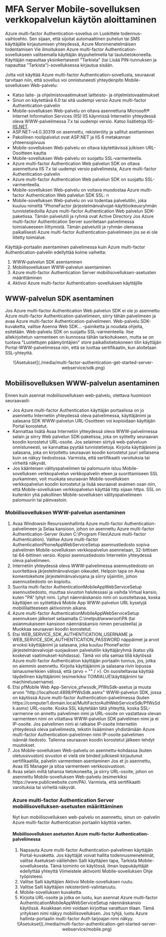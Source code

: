 <properties 
    pageTitle="MFA Server Mobile-sovelluksen verkkopalvelun käytön aloittaminen"
    description="Azure multi-factor Authentication-sovellus on Luokittele todennus-vaihtoehto.  Push-ilmoitukset käyttäjiä käyttämään MFA-palvelimen avulla."
    services="multi-factor-authentication"
    documentationCenter=""
    authors="kgremban"
    manager="femila"
    editor="curtland"/>

<tags
    ms.service="multi-factor-authentication"
    ms.workload="identity"
    ms.tgt_pltfrm="na"
    ms.devlang="na"
    ms.topic="get-started-article"
    ms.date="08/04/2016"
    ms.author="kgremban"/>

# <a name="getting-started-the-mfa-server-mobile-app-web-service"></a>MFA Server Mobile-sovelluksen verkkopalvelun käytön aloittaminen

Azure multi-factor Authentication-sovellus on Luokittele todennus-vaihtoehto. Sen sijaan, että sijoitat automaattinen puhelun tai SMS käyttäjälle kirjautumisen yhteydessä, Azure Monimenetelmäisen todentamisen Vie ilmoituksen Azure multi-factor Authentication-sovellukseen valitsemalla käyttäjän älypuhelimella tai taulutietokoneella. Käyttäjän napauttaa yksinkertaisesti "Tarkista" (tai Lisää PIN-tunnuksen ja napauttaa "Tarkista")-sovelluksessa kirjautua sisään.

Jotta voit käyttää Azure multi-factor Authentication-sovellusta, seuraavat tarvitaan niin, että sovellus voi onnistuneesti yhteydenpito Mobile-sovelluksen Web-palvelu:

- Katso laite- ja ohjelmistovaatimukset laitteisto- ja ohjelmistovaatimukset
- Sinun on käytettävä 6.0 tai sitä uudempi versio Azure multi-factor Authentication-palvelin
- Mobile-sovelluksen Web-palvelu on oltava asennettuna Microsoft® Internet Information Services (IIS) IIS käynnissä Internetiin yhteydessä oleva WWW-palvelimessa 7.x tai uudempi versio.  Katso lisätietoja IIS- [IIS.NET](http://www.iis.net/).
- ASP.NET-v4.0.30319 on asennettu, rekisteröity ja sallitut asettaminen
- Pakollinen roolipalvelut ovat ASP.NET ja IIS 6 metakannan yhteensopivuus
- Mobile-sovelluksen Web-palvelu on oltava käytettävissä julkisen URL-Osoitteen kautta
- Mobile-sovelluksen Web-palvelu on suojattu SSL-varmenteella.
- Azure multi-factor Authentication Web palvelun SDK on oltava asennettuna IIS 7.x tai uudempi versio palvelimesta, Azure multi-factor Authentication-palvelin
- Azure multi-factor Authentication Web palvelun SDK on suojattu SSL-varmenteella.
- Mobile-sovelluksen Web-palvelu on voitava muodostaa Azure multi-factor Authentication Web palvelun SDK SSL: n
- Mobile-sovelluksen Web-palvelu on voi todentaa palvelutilin, joka kuuluu nimeltä "PhoneFactor järjestelmänvalvojat-käyttöoikeusryhmän tunnistetiedoilla Azure multi-factor Authentication Web palvelun SDK-paketissa. Tämän palvelutili ja ryhmä ovat Active Directory Jos Azure multi-factor Authentication Server suoritetaan palvelimessa toimialueeseen liittymistä. Tämän palvelutili ja ryhmän olemassa paikallisesti Azure multi-factor Authentication-palvelimeen jos se ei ole liitetty toimialue.


Käyttäjä-portaalin asentaminen palvelimessa kuin Azure multi-factor Authentication-palvelin edellyttää kolme vaihetta:

1. WWW-palvelun SDK asentaminen
2. Mobiilisovelluksen WWW-palvelun asentaminen
3. Azure multi-factor Authentication Server mobiilisovelluksen-asetusten määrittäminen
4. Aktivoi Azure multi-factor Authentication-sovelluksen käyttäjille

## <a name="install-the-web-service-sdk"></a>WWW-palvelun SDK asentaminen

Jos Azure multi-factor Authentication Web palvelun SDK ei ole jo asennettu Azure multi-factor Authentication-palvelimeen, siirry tähän palvelimeen ja avaa Azure multi-factor Authentication-palvelimeen. Web-palvelu SDK-kuvaketta, valitse Asenna Web SDK... -painiketta ja noudata ohjeita, esitetään. Web-palvelu SDK on suojattu SSL-varmenteella. Itse allekirjoitetun varmenteen on kunnossa tähän tarkoitukseen, mutta se on tuotava "Luotettujen päämyöntäjien" store paikallistietokoneen tilin käyttäjän Portal-WWW-palvelimessa niin, että se luottaa sertifikaatin, kun aloitetaan SSL-yhteyttä.

<center>![Asetukset](./media/multi-factor-authentication-get-started-server-webservice/sdk.png)</center>

## <a name="install-the-mobile-app-web-service"></a>Mobiilisovelluksen WWW-palvelun asentaminen
Ennen kuin asennat mobiilisovelluksen web-palvelu, otettava huomioon seuraavasti:

- Jos Azure multi-factor Authentication käyttäjän portaalissa on jo asennettu Internetiin yhteydessä oleva palvelimessa, käyttäjänimi ja salasana SDK WWW-palvelun URL-Osoitteen voi kopioidaan käyttäjän Portal korostetut.
- Kannattaa lisätä Avaa Internetiin yhteydessä oleva WWW-palvelimessa selain ja siirry Web palvelun SDK-paketissa, joka on syötetty seuraavan koodin korostetut URL-osoite. Jos selaimen siirtyä web-palveluun onnistuneesti, se kannattaa pyytää tunnistetietoja. Kirjoita käyttäjänimi ja salasana, joka on kirjoitettu seuraavan koodin korostetut juuri sellaisena kuin se näkyy tiedostossa. Varmista, että sertifikaatti varoituksia tai virheitä näkyvät.
- Jos käänteisen välityspalvelimen tai palomuurin istuu Mobile-sovelluksen verkkopalvelun verkkopalvelin eteen ja suorittamiseen SSL purkaminen, voit muokata seuraavan Mobile-sovelluksen verkkopalvelun koodin korostetut ja lisää seuraavat avaimen <appSettings> osan niin, että Mobile-sovelluksen verkkopalvelun käyttää http sijaan https. SSL on kuitenkin yhä pakollinen Mobile-sovelluksen välityspalvelimeen palomuurin tai päinvastoin. <add key="SSL_REQUIRED" value="false"/>

### <a name="to-install-the-mobile-app-web-service"></a>Mobiilisovelluksen WWW-palvelun asentaminen

<ol>
<li>Avaa Windowsin Resurssienhallinta Azure multi-factor Authentication-palvelimeen ja Selaa kansioon, johon on asennettu Azure multi-factor Authentication-Server (kuten C:\Program Files\Azure multi-factor Authentication). Valitse Azure multi-factor AuthenticationPhoneAppWebServiceSetup asennustiedosto sopiva palvelimen Mobile-sovelluksen verkkopalvelun asennetaan, 32-bittisen tai 64-bittinen versio. Kopioi asennustiedosto Internetiin yhteydessä oleva palvelimeen.</li>

<li>Internetiin yhteydessä oleva WWW-palvelimessa asennustiedosto on suoritettava järjestelmänvalvojan oikeudet. Helpoin tapa on Avaa komentokehote järjestelmänvalvojana ja siirry sijaintiin, johon asennustiedosto on kopioitu.</li>  

<li>Suorita multi-factor AuthenticationMobileAppWebServiceSetup asennustiedosto, muuttaa sivuston halutessasi ja vaihda Virtual kansio, kuten "PA" lyhyt nimi. Lyhyt näennäiskansio nimi on suositeltavaa, koska käyttäjien on syötettävä Mobile App WWW-palvelun URL kyselyjä mobiililaitteeseen aktivoinnin aikana.</li>

<li>Azure multi-factor AuthenticationMobileAppWebServiceSetup asennuksen jälkeiset selaamalla C:\inetpub\wwwroot\PA (tai asianmukaiseen kansioon näennäiskansio nimen perusteella) ja Muokkaa seuraavan koodin korostetut.</li>  

<li>Etsi WEB_SERVICE_SDK_AUTHENTICATION_USERNAME ja WEB_SERVICE_SDK_AUTHENTICATION_PASSWORD näppäimet ja arvot arvoksi käyttäjänimi ja salasana, joka kuuluu PhoneFactor järjestelmänvalvojat-suojauksen palvelutilin käyttäjäryhmä (katso yllä koskevat vaatimukset-kohdassa). Tämä voi olla samaa tiliä käytössä Azure multi-factor Authentication käyttäjän portaalin tunnus, jos, jotka on aiemmin asennettu. Kirjoita käyttäjänimi ja salasana rivin lopussa lainausmerkkien välissä, että (arvo = "" / >). On suositeltavaa käyttää täydellinen käyttäjänimi (esimerkiksi TOIMIALUE\käyttäjänimi tai machine\username).</li>  

<li>Etsi pfMobile Web App-Service_pfwssdk_PfWsSdk-asetus ja muuta arvon "http://localhost:4898/PfWsSdk.asmx" WWW-palvelun SDK, jossa on käytössä Azure multi-factor Authentication-palvelimessa (kuten https://computer1.domain.local/MultiFactorAuthWebServiceSdk/PfWsSdk.asmx) URL-osoite. Koska SSL käytetään tätä yhteyttä, koska SSL-varmenne on annettu palvelimen nimi ja URL-osoite on vastattava olevan varmenteen nimi on viitattava WWW-palvelun SDK palvelimen nimi ja ei IP-osoite. Jos palvelimen nimi ei ratkaise IP-osoite Internetiin yhteydessä oleva palvelimesta, tekstin lisääminen yhdistämään Azure multi-factor Authentication-palvelimen nimi IP-osoite palvelimen isännät-tiedosto. Tallenna seuraavan koodin korostetut jälkeen tehdyt muutokset.</li>  

<li>Jos Mobile-sovelluksen Web-palvelu on asennettu-kohdassa (kuten oletussivuston) sivuston ei vielä ole binded julkisesti kirjautunut sertifikaatilla, palvelin varmenteen asentaminen Jos et jo asennettu, Avaa IIS Manager ja sitoa varmenteen verkkosivustoon.</li>  

<li>Avaa selain miltä tahansa tietokoneelta, ja siirry URL-osoite, johon on asennettu Mobile-sovelluksen Web-palvelu (esimerkiksi https://www.publicwebsite.com/PA). Varmista, että sertifikaatti varoituksia tai virheitä näkyvät.</li>

### <a name="configure-the-mobile-app-settings-in-the-azure-multi-factor-authentication-server"></a>Azure multi-factor Authentication Server mobiilisovelluksen-asetusten määrittäminen
Nyt kun mobiilisovelluksen web-palvelu on asennettu, sinun on ‑palvelin Azure multi-factor Authentication portaalin käyttöä varten.

#### <a name="to-configure-the-mobile-app-settings-in-the-azure-multi-factor-authentication-server"></a>Mobiilisovelluksen asetusten Azure multi-factor Authentication-palvelimessa

1. Napsauta Azure multi-factor Authentication-palvelimen käyttäjän Portal-kuvaketta. Jos käyttäjät voivat hallita todennusmenetelmät, valitse Asetukset-välilehden Salli käyttäjien tapa, Tarkista Mobile-sovelluksesta. Tämä toiminto on käytössä, ilman loppukäyttäjät edellyttää yhteyttä Viimeistele aktivointi Mobile-sovelluksen Ohje työpisteesi.
2. Valitse Salli käyttäjien Aktivoi Mobile-sovelluksen ruutu.
3. Valitse Salli käyttäjien rekisteröinti-valintaruutu.
4. Mobile-sovelluksen kuvaketta.
5. Kirjoita URL-osoite ja jotka on luotu, kun asennat Azure multi-factor AuthenticationMobileAppWebServiceSetup näennäiskansio käytössä. Asiakkaan nimi voidaan kirjoittaa varattuun tilaan. Tämä yrityksen nimi näkyy mobiilisovelluksen. Jos tyhjä, luotu Azure hallinta-portaalin multi-factor Auth tarjoajan nimi näkyy.



<center>![Asetukset](./media/multi-factor-authentication-get-started-server-webservice/mobile.png)</center>
